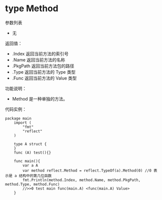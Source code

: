 # type Method

参数列表

- 无

返回值：

- .Index 返回当前方法的索引号
- .Name 返回当前方法的名称
- .PkgPath 返回当前方法包的路径
- .Type 返回当前方法的 Type 类型
- .Func 返回当前方法的 Value 类型

功能说明：

- Method 是一种单独的方法。

代码实例：

  	package main
		import (
		    "fmt"
		    "reflect"
		)
		
		type A struct {
		}
		func (A) test(){}
		
		func main(){
			var a A
			var method reflect.Method = reflect.TypeOf(a).Method(0) //0 表示是 a 结构中的第几位函数
			fmt.Println(method.Index, method.Name, method.PkgPath, method.Type, method.Func)
			//>>0 test main func(main.A) <func(main.A) Value>
		}
